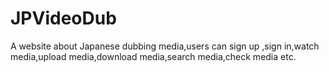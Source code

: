 # JPVideoDub
A website about Japanese dubbing media,users can sign up ,sign in,watch media,upload media,download media,search media,check media etc.
